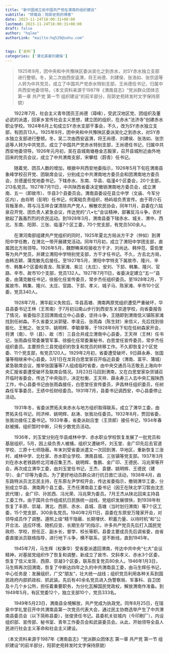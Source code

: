 ```yaml
---
title: "新中国成立前中国共产党在渭南的组织建设"
subtitle: "转载自：阳郭史苑的博客"
date: 2023-11-24T18:00:31+08:00
lastmod: 2023-11-24T18:00:31+08:00
draft: false
author: "hqlee"
authorLink: "mailto:hq529@sohu.com"


tags: [‘史料’]
categories: ['渭北英豪刘建侯']
---
```


> 1925年9月，团中央和中共豫陕区委派吴化之到赤水，对SY赤水独立支部进行整顿。冬，吴二次由西安返渭，将王尚德、刘建侯、张浩如、张宗适等人转为中共党员，成立了中国共产党赤水特别支部，王尚德任书记，归属中共西安地委领导。（本文资料来源于1987年《渭南县志》“党派群众团体志 第一章 共产党 第一节 组织建设”的前半部分，阳郭史苑转发时文字保持原貌）


　　1922年7月，社会主义青年团员王尚德（璋峰），受武汉地区党、团组织及董必武的派遣，回家乡宣传社会主义思想，建立团的组织，在赤水“法济寺”创建赤水职业学校。1924年6月上旬成立SY赤水支部干事会，不久，改为SY赤水独立支部，有团员13人。1925年9月，团中央和中共豫陕区委派吴化之到赤水，对SY赤水独立支部进行整顿。冬，吴二次由西安返渭，将王尚德、刘建侯、张浩如、张宗适等人转为中共党员，成立了中国共产党赤水特别支部，王尚德任书记，归属中共西安地委领导。1926年元月初，吴在县城南塘巷金志毅家，召开县城附近由外地回来的党员会议，成立了中共渭南支部，宋攀桂（蔚青）任书记。

　　随着党、团员人数的增加，根据中共西安地委指示，1926年5月下旬在渭南县象峰学校召开党、团联席会议，分别成立中共渭南地方委员会和团渭南地方委员会，贠德暹任党地委书记，下辖赤水、东南、华县、临潼4个区委会，20个支部，213名党员。1927年7月11日，中共陕西省委决定撤销渭南地方委员会，成立渭南、五一（即故市）、华县3个县委员会。渭南县委设在县立中学（文庙、今军分区内），由肖明（彭明）任书记，何寓础负责组织，杨屿祖负责宣传。由于蒋介石背叛革命，蒋与冯玉祥合谋清除共产党人，解散农民协会，同年11月，县委在六姑泉召开党、团负责人紧急会议，传达党的“八•七”会议精神，部署反冯斗争，农村掀起了轰轰烈烈的农民运动。到1928年3月，渭南县委下辖赤水、城关、渭中、西北、东南、阳郭、三张、临潼7个区工委，70个党支部，有党员500余人。

　　在渭河南部组建共产党组织的同时，1925年夏北方局派方干才（仲如）到渭阳中学任教，在渭北一带开展建党活动。同年11月初，成立了渭阳中学团支部，直属团北方局领导。1926年5月，魏野畴来校接收方干才、刘尚达、韩仲范、雷伯里等为共产党员，并建立渭阳中学特别党支部，方干才任书记。不久，方去北方局，由韩志颖、蒲克敏先后接任。至1927年5月，渭阳中学特支下属故市、隆兴、辛市、韩集4个区委和青龙、陈家滩、紫兰（太庄）、安刘、下邽、韩集、隆兴、官路、辛市、故市10个支部，党员132人。1927年7月11日，省委决定建立“五一”县委，由蒲克敏任书记，徐振化任宣传委员，常步杰任组织委员。至1928年2月，下属故市、韩集、隆兴、太庄、官路、下邽、孝义、城子马、陈家滩、辛市10个区委，党员340人。

　　1928年7月，渭华起义失败后，华县高塘、渭南两原党组织遭受严重破坏，华县县委书记王林（王芾南）于7月初沿南山步行到西安东关崇道学校，向省委报告了情况，省委指示王回渭南成立中心县委，坚持斗争，王随即到渭南信义镇陈家滩找到任树森。不久省委又派郭璧、李凌云、张雨森（陈生财）来信义，先后找到徐振化、王勉之、张文华、姚明辉、李毓章等，于1928年9月下旬在任树森家开会，将渭（南）、华（县）、故（市）三县合并成立渭南中心县委，王天祥（王林）任书记，张雨森任常委兼管军事、徐振化任常委兼秘书，白思堂任宣传委员，常步杰任组织委员。主要担负三县党组织的恢复和党员的转移工作。不久即恢复2个区党委、11个党支部，有党员120人。1929年2月初，省委遭受破坏，9日薛永寿、张国藩等相继来中心县委。3月1日在龙背白思堂家召开临近县委（渭南、富平、蒲城）紧急联席会议，推举张国藩等7人组成临时省委，由中央交通员马志敬去上海向中央汇报省委遭受破坏及联席会情况。3月23日马回到渭南，又在白思堂家杂货铺召开临时省委会，传达了中央指示，决定杜衡、王天祥、薛永寿三人去中央汇报陕西工作，中心县委书记由张雨森接任，白思堂任宣传委员，尹昌林任组织委员，任树森任军事委员，王绩中任财经委员。1931年7月，县委书记调西安，中心县委停止活动。

　　1931年冬，省委派贾拓夫来赤水与地方组织取得联系，成立了渭华工委，由贾拓夫任书记，同济梓、姚明辉、赵涛、张我功任委员。1932年8月，贾回省委，张我功接任工委书记。1933年春，省委派赵应奎（王货郎）接任书记，1934年春赵被捕，组织暂时中断，只有少数党员活动。

　　1936年，刘玉堂分别在华县咸林中学、赤水职业学校恢复发展了一批党员和基层组织，5月，因上级负责人被捕，组织又遭破坏。刘玉堂、金广印先后去官道学校、三原十七师隐蔽。年末刘受省委派遣又一次回到渭、华地区，重新恢复三涨村、咸林中学、北杜家、赤水职业学校、渭南县城、三张镇等党支部。1937年3月刘在赤水老铁路桥北河滩召集王杰、姚明辉、鲁鹏、金广印、王德民、冯兆荣等开会，再次成立渭华工委，由刘玉堂任书记，王杰、袁健、姚明辉、王德民（建华）、金广印等为委员。为了更好地动员群众进行抗日救亡活动，1938年4月，由东路特派员沈志民主持，在东原左尹学校开会，传达省委指示，撤销渭华工委，分别成立华县、渭南两个县工委。王杰任渭南县工委书记（因王在陕北学习暂由沈志民代理），金广印、孙凯西、冯光荣、冯兆荣为委员。7月王杰从陕北回来主持县工委工作。由于国共合作组成抗日民族统一战线，党组织发展很快，到1938年秋恢复了丰原、崇凝、渭北、西原、赤水、县城、高塘（当时划归渭南）等7个区工委，15个党支部，300余名党员。1940年2月11日，县委在东原安万隆家开会，对领导成员作了调整。遵照上级“精干隐蔽、长期埋伏、积蓄力量、以待时机”和“公开合法、适应环境、随机应变、长期生存”的指示，许多共产党员先后打入国民党政府、学校，担任正、副乡长，督学、校长等职。县委主要成员先后调省委，由省委直接派员联络指导，进行地下斗争，横不联系，竖不断线，直到1945年。

　　1945年7月，马生辉（权秉华）受省委派遣回渭南，传达中共中央“七大”会议精神，对基层党组织作了恢复和调整，新成立了故市、交斜孝义、赤水3个区委，恢复了信义龙背、西原、崇凝3个区委，联系恢复党员80余人。1946年1月3日，马生辉再次回渭南，恢复了中断达四年之久的中共渭南县工委，由马生辉任书记，中心任务是：发展组织，广交“朋友”，壮大统一战线；组织党员利用各种关系到国民政府内部抓政权、抓武装。先后有40余名党员进入伪警察局、军事科、自卫团及十几个乡公所，担任着重要职务，为分化瓦解国民党政权，解放渭南作准备。到1949年5月，有区党委12个，独立支部10个，党员333名。

　　1949年5月23日，渭南县全境解放，共产党成为执政党。同年8月25日，在瑞泉中学礼堂召开中共渭南县第一次党员代表大会，通过民主协商选举产生了中共渭南县委员会（以下简称县委），张俊贤任书记。县委机关驻城内（今印刷厂），内设组织部、宣传部、秘书室、青年工作委员会和武装委员会。从此，开始领导全县人民进行社会主义革命和社会主义建设。

 
  （本文资料来源于1987年《渭南县志》“党派群众团体志 第一章 共产党 第一节 组织建设”的前半部分，阳郭史苑转发时文字保持原貌）
